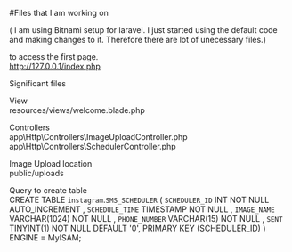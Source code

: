 #Files that I am working on

( I am using Bitnami setup for laravel. I just started using the default code and making changes to it. Therefore there are lot of unecessary files.)

to access the first page. <br>
http://127.0.0.1/index.php<br>

Significant files<br>

View<br>
resources/views/welcome.blade.php<br>

Controllers<br>
app\Http\Controllers\ImageUploadController.php<br>
app\Http\Controllers\SchedulerController.php<br>


Image Upload location<br>
public/uploads<br>



Query to create table<br>
CREATE TABLE `instagram`.`SMS_SCHEDULER` ( `SCHEDULER_ID` INT  NOT NULL AUTO_INCREMENT , `SCHEDULE_TIME` TIMESTAMP NOT NULL , `IMAGE_NAME` VARCHAR(1024)  NOT NULL , `PHONE_NUMBER` VARCHAR(15) NOT NULL , `SENT` TINYINT(1) NOT NULL DEFAULT '0', PRIMARY KEY (SCHEDULER_ID) ) ENGINE = MyISAM;<br>

